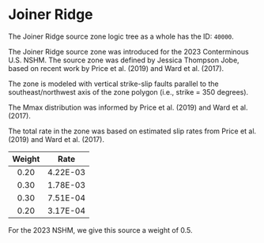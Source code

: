 # Joiner Ridge

The Joiner Ridge source zone logic tree as a whole has the ID: `40000`.

The Joiner Ridge source zone was introduced for the 2023 Conterminous U.S. NSHM.
The source zone was defined by Jessica Thompson Jobe, based on recent work by
Price et al. (2019) and Ward et al. (2017).


The zone is modeled with vertical strike-slip faults parallel to the southeast/northwest axis of the
zone polygon (i.e., strike = 350 degrees).


The Mmax distribution was informed by Price et al. (2019) and Ward et al. (2017).

The total rate in the zone was based on estimated slip rates from Price et al. (2019) 
and Ward et al. (2017).  

|Weight| Rate     |
|:----:|:--------:|
| 0.20 | 4.22E-03 |                    
| 0.30 | 1.78E-03 |                  
| 0.30 | 7.51E-04 |                   
| 0.20 | 3.17E-04 |

For the 2023 NSHM, we give this source a weight of 0.5.